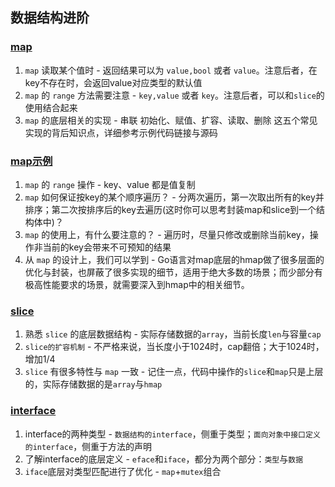 ## 数据结构进阶

### [map](data/map.go)

1. `map` 读取某个值时 - 返回结果可以为 `value,bool` 或者 `value`。注意后者，在key不存在时，会返回value对应类型的默认值
2. `map` 的 `range` 方法需要注意 - `key,value` 或者 `key`。注意后者，可以和`slice`的使用结合起来
3. `map` 的底层相关的实现 - 串联 初始化、赋值、扩容、读取、删除 这五个常见实现的背后知识点，详细参考示例代码链接与源码

### [map示例](data/map_code.go)

1. `map` 的 `range` 操作 - key、value 都是值复制
2. `map` 如何保证按key的某个顺序遍历？ - 分两次遍历，第一次取出所有的key并排序；第二次按排序后的key去遍历(这时你可以思考封装map和slice到一个结构体中)？
3. `map` 的使用上，有什么要注意的？ - 遍历时，尽量只修改或删除当前key，操作非当前的key会带来不可预知的结果
4. 从 `map` 的设计上，我们可以学到 - Go语言对map底层的hmap做了很多层面的优化与封装，也屏蔽了很多实现的细节，适用于绝大多数的场景；而少部分有极高性能要求的场景，就需要深入到hmap中的相关细节。

### [slice](data/slice.go)

1. 熟悉 `slice` 的底层数据结构 -  实际存储数据的`array`，当前长度`len`与容量`cap`
2. `slice的扩容机制` - 不严格来说，当长度小于1024时，cap翻倍；大于1024时，增加1/4
3. `slice` 有很多特性与 `map` 一致 - 记住一点，代码中操作的`slice`和`map`只是上层的，实际存储数据的是`array`与`hmap`

### [interface](data/interface.go)

1. interface的两种类型 - `数据结构的interface`，侧重于类型；`面向对象中接口定义的interface`，侧重于方法的声明
2. 了解interface的底层定义 - `eface`和`iface`，都分为两个部分：`类型`与`数据`
3. `iface`底层对类型匹配进行了优化 - `map`+`mutex`组合
